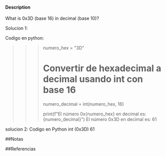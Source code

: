 

#### Description

What is 0x3D (base 16) in decimal (base 10)?

Solucion 1:

Codigo en python:
>>> numero_hex = "3D"
>>> 
>>> # Convertir de hexadecimal a decimal usando int con base 16
>>> numero_decimal = int(numero_hex, 16)
>>> 
>>> print(f"El número 0x{numero_hex} en decimal es: {numero_decimal}")
El número 0x3D en decimal es: 61

solucion 2:
Codigo en Python
int (0x3D)
61

##Notas

##Referencias